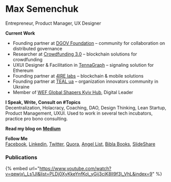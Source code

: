 # Max Semenchuk

Entrepreneur, Product Manager, UX Designer

**Current Work**  
- Founding partner at [DGOV Foundation](https://dgov.foundation/) – community for collaboration on distributed governance  
- Researcher at [Crowdfunding 3.0](https://crowdfunding3.com/) – blockchain solutions for crowdfunding  
- UXUI Designer & Facilitation in [TennaGraph](https://ethsignals.gitbook.io/wiki/) – signaling solution for Ethereum  
- Founding partner at [4IRE labs](http://4irelabs.com/) – blockchain & mobile solutions  
- Founding partner at [TEAL ua](http://teal-ua.org/) – organization innovators community in Ukraine  
- Member of [WEF Global Shapers Kyiv Hub](http://globalshapers.kyiv.ua/), Digital Leader   
  
**I Speak, Write, Consult on \#Topics**  
Decentralization, Holacracy, Coaching, DAO, Design Thinking, Lean Startup, Product Management, UXUI. Used to work in several tech incubators, practice pro bono consulting.  
  
**Read my blog on** [**Medium**](https://medium.com/@maxsemenchuk)  
  
**Follow Me**  
[Facebook](https://www.facebook.com/max.semenchuk), [Linkedin](http://linkedin.com/in/maxsemenchuk/), [Twitter](https://twitter.com/maxsemenchuk), [Quora](https://www.quora.com/profile/Max-Semenchuk), [Angel List](https://angel.co/max-semenchuk), [Bibla Books](http://bibla.ru/maxsemenchuk/), [SlideShare](https://www.slideshare.net/maxsemenchuk)

### Publications

{% embed url="https://www.youtube.com/watch?v=qewjx\_Ls1JI&list=PLDj0XyKkeYnfKo\_yGij3ciK8lI9f3\_VhL&index=9" %}



